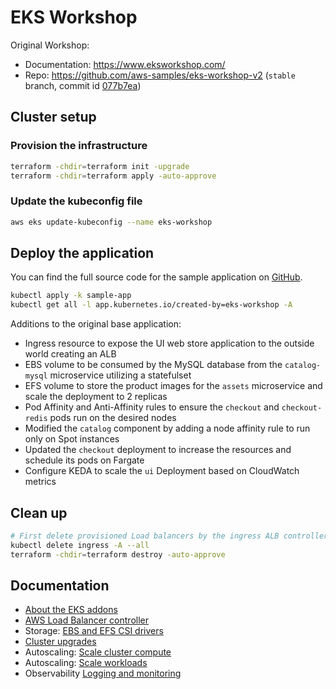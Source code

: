 # EKS Workshop

Original Workshop:
* Documentation: https://www.eksworkshop.com/
* Repo: https://github.com/aws-samples/eks-workshop-v2 (`stable` branch, commit id [077b7ea](https://github.com/aws-samples/eks-workshop-v2/tree/077b7ea90212c9b11711c4cf95bdd7520c65db90))

## Cluster setup

### Provision the infrastructure
```bash
terraform -chdir=terraform init -upgrade
terraform -chdir=terraform apply -auto-approve
```

### Update the kubeconfig file
```bash
aws eks update-kubeconfig --name eks-workshop
```

## Deploy the application
You can find the full source code for the sample application on [GitHub](https://github.com/aws-containers/retail-store-sample-app).
```bash
kubectl apply -k sample-app
kubectl get all -l app.kubernetes.io/created-by=eks-workshop -A
```

Additions to the original base application:
* Ingress resource to expose the UI web store application to the outside world creating an ALB
* EBS volume to be consumed by the MySQL database from the `catalog-mysql` microservice utilizing a statefulset
* EFS volume to store the product images for the `assets` microservice and scale the deployment to 2 replicas
* Pod Affinity and Anti-Affinity rules to ensure the `checkout` and `checkout-redis` pods run on the desired nodes
* Modified the `catalog` component by adding a node affinity rule to run only on Spot instances
* Updated the `checkout` deployment to increase the resources and schedule its pods on Fargate
* Configure KEDA to scale the `ui` Deployment based on CloudWatch metrics

## Clean up
```bash
# First delete provisioned Load balancers by the ingress ALB controller
kubectl delete ingress -A --all
terraform -chdir=terraform destroy -auto-approve
```

## Documentation
* [About the EKS addons](./docs/eks-addons.md)
* [AWS Load Balancer controller](./docs/load-balancer.md)
* Storage: [EBS and EFS CSI drivers](./docs/storage.md)
* [Cluster upgrades](./docs/managed-node-groups.md)
* Autoscaling: [Scale cluster compute](./docs/cluster-autoscaling.md)
* Autoscaling: [Scale workloads](./docs/workload-autoscaling.md)
* Observability [Logging and monitoring](./docs/observability.md)


